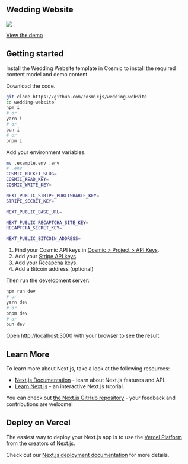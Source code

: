 ## Wedding Website

<a href="https://cosmic-wedding-website.vercel.app/">
  <img src="https://imgix.cosmicjs.com/bf1b7fa0-bb21-11ef-bee4-3bb1d3c55332-wedding-website.png?w=1200&auto=format">
</a>

[View the demo](https://cosmic-wedding-website.vercel.app/)

## Getting started

Install the Wedding Website template in Cosmic to install the required content model and demo content.

Download the code.
```bash
git clone https://github.com/cosmicjs/wedding-website
cd wedding-website
npm i
# or
yarn i
# or
bun i
# or
pnpm i
```

Add your environment variables.
```bash
mv .example.env .env
# .env
COSMIC_BUCKET_SLUG=
COSMIC_READ_KEY=
COSMIC_WRITE_KEY=

NEXT_PUBLIC_STRIPE_PUBLISHABLE_KEY=
STRIPE_SECRET_KEY=

NEXT_PUBLIC_BASE_URL=

NEXT_PUBLIC_RECAPTCHA_SITE_KEY=
RECAPTCHA_SECRET_KEY=

NEXT_PUBLIC_BITCOIN_ADDRESS=
```
1. Find your Cosmic API keys in [Cosmic > Project > API Keys](https://app.cosmicjs.com/login).
2. Add your [Stripe API keys](https://stripe.com/).
3. Add your [Recapcha keys](https://www.google.com/recaptcha/about/).
4. Add a Bitcoin address (optional)

Then run the development server:

```bash
npm run dev
# or
yarn dev
# or
pnpm dev
# or
bun dev
```

Open [http://localhost:3000](http://localhost:3000) with your browser to see the result.

## Learn More

To learn more about Next.js, take a look at the following resources:

- [Next.js Documentation](https://nextjs.org/docs) - learn about Next.js features and API.
- [Learn Next.js](https://nextjs.org/learn) - an interactive Next.js tutorial.

You can check out [the Next.js GitHub repository](https://github.com/vercel/next.js) - your feedback and contributions are welcome!

## Deploy on Vercel

The easiest way to deploy your Next.js app is to use the [Vercel Platform](https://vercel.com/new?utm_medium=default-template&filter=next.js&utm_source=create-next-app&utm_campaign=create-next-app-readme) from the creators of Next.js.

Check out our [Next.js deployment documentation](https://nextjs.org/docs/app/building-your-application/deploying) for more details.
